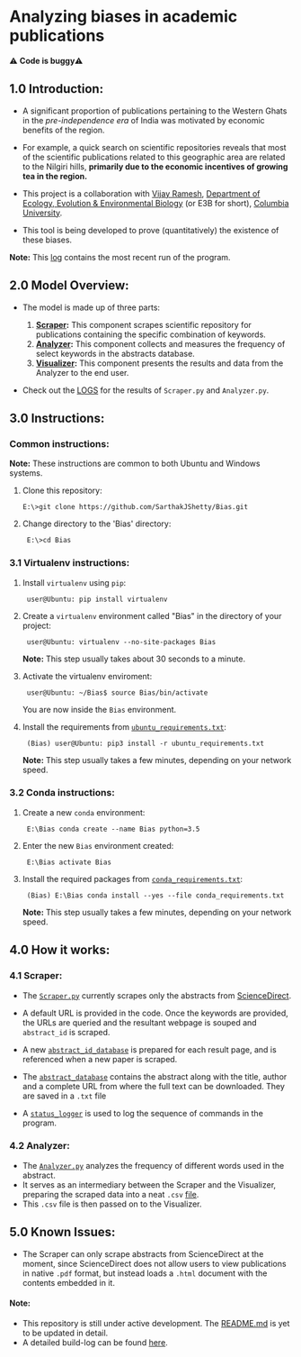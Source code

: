 # Analyzing biases in academic publications

:warning: <strong>Code is buggy</strong>:warning:

## 1.0 Introduction:

- A significant proportion of publications pertaining to the Western Ghats in the <em>pre-independence era</em> of India was motivated by economic benefits of the region.

- For example, a quick search on scientific repositories reveals that most of the scientific publications related to this geographic area are related to the Nilgiri hills, <strong>primarily due to the economic incentives of growing tea in the region.</strong>

- This project is a collaboration with <a title="Vijay" href="https://evolecol.weebly.com/" target="_blank">Vijay Ramesh</a>, <a title="E3B" href="http://e3b.columbia.edu/" target="_blank">Department of Ecology, Evolution & Environmental Biology</a> (or E3B for short), <a href="https://www.columbia.edu/" title="Columbia University" target="_blank">Columbia University</a>.

- This tool is being developed to prove (quantitatively) the existence of these biases.

<strong>Note:</strong> This <a title="Latest run" href="https://github.com/SarthakJShetty/Bias/blob/master/LOGS/LOG_2018-12-29_16_50_Western_Ghats_Endemic_Crocodiles_Marshes">log</a> contains the most recent run of the program.

## 2.0 Model Overview:
- The model is made up of three parts:
	1. <strong><a title="Scraper" href="https://github.com/SarthakJShetty/Bias/tree/master/Scraper.py/">Scraper</a>:</strong> This component scrapes scientific repository for publications containing the specific combination of keywords.
	2. <strong><a title="Analyzer" href="https://github.com/SarthakJShetty/Bias/tree/master/Analyzer.py/">Analyzer</a>:</strong> This component collects and measures the frequency of select keywords in the abstracts database.
	3. <strong><a title="Visualizer" href="https://github.com/SarthakJShetty/Bias/tree/master/Visualizer.py/">Visualizer</a>:</strong> This component presents the results and data from the Analyzer to the end user.
		
- Check out the <a title="LOGS" href="https://github.com/SarthakJShetty/Bias/tree/master/LOGS">LOGS</a> for the results of ```Scraper.py``` and ```Analyzer.py```.

## 3.0 Instructions:

### Common instructions:

<strong>Note:</strong> These instructions are common to both Ubuntu and Windows systems. 

1.  Clone this repository:

		E:\>git clone https://github.com/SarthakJShetty/Bias.git

2. Change directory to the 'Bias' directory:

		E:\>cd Bias		

### 3.1 Virtualenv instructions:		

1. Install ```virtualenv``` using ```pip```:

		user@Ubuntu: pip install virtualenv

2. Create a ```virtualenv``` environment called "Bias" in the directory of your project:

		user@Ubuntu: virtualenv --no-site-packages Bias
	
	<strong>Note:</strong> This step usually takes about 30 seconds to a minute.

3. Activate the virtualenv enviroment:

		user@Ubuntu: ~/Bias$ source Bias/bin/activate

	You are now inside the ```Bias``` environment.

4. Install the requirements from 	<a title="Ubuntu Requirements" href="https://github.com/SarthakJShetty/Bias/blob/master/ubuntu_requirements.txt">```ubuntu_requirements.txt```</a>:
	
		(Bias) user@Ubuntu: pip3 install -r ubuntu_requirements.txt
		
	<strong>Note:</strong> This step usually takes a few minutes, depending on your network speed.

### 3.2 Conda instructions:

1. Create a new ```conda``` environment:
	
		E:\Bias conda create --name Bias python=3.5	

2. Enter the new ```Bias``` environment created:
	
		E:\Bias activate Bias

3. Install the required packages from <a href="https://github.com/SarthakJShetty/Bias/blob/master/conda_requirements.txt">```conda_requirements.txt```</a>:
		
		(Bias) E:\Bias conda install --yes --file conda_requirements.txt

	<strong>Note:</strong> This step usually takes a few minutes, depending on your network speed.

## 4.0 How it works:

### 4.1 Scraper:
- The <a title="Scraper" href="https://github.com/SarthakJShetty/Bias/blob/master/Scraper.py">```Scraper.py```</a> currently scrapes only the abstracts from <a title="ScienceDirect" href="https://www.ScienceDirect.com">ScienceDirect</a>.

- A default URL is provided in the code. Once the keywords are provided, the URLs are queried and the resultant webpage is souped and ```abstract_id``` is scraped.

- A new <a title="Abstract ID" target="_blank" href="https://github.com/SarthakJShetty/Bias/blob/master/LOGS/LOG_2018-08-29_15_4_Western_Ghats/Abstract_ID_Database_2018-08-29_15_4_1.txt">```abstract_id_database```</a> is prepared for each result page, and is referenced when a new paper is scraped.

- The <a title="Abstract Database" target="_blank" href="https://github.com/SarthakJShetty/Bias/blob/master/LOGS/LOG_2018-08-29_15_4_Western_Ghats/Abstract_Database_2018-08-29_15_4.txt">```abstract_database```</a> contains the abstract along with the title, author and a complete URL from where the full text can be downloaded. They are saved in a ```.txt``` file

- A <a title="Status Logger" href="https://github.com/SarthakJShetty/Bias/blob/master/LOGS/LOG_2018-08-29_15_4_Western_Ghats/Status_Logger_2018-08-29_15_4.txt" target="_blank">```status_logger```</a> is used to log the sequence of commands in the program.

### 4.2 Analyzer:
- The <a title="Analyzer" href="https://github.com/SarthakJShetty/Bias/tree/master/Analyzer.py/">```Analyzer.py```</a> analyzes the frequency of different words used in the abstract.
- It serves as an intermediary between the Scraper and the Visualizer, preparing the scraped data into a neat ```.csv``` <a title="Analyzer CSV file" href="https://github.com/SarthakJShetty/Bias/blob/master/LOGS/LOG_2018-09-15_19_18_Bengal_Tiger_Ghats/Abstract_Database_2018-09-15_19_18_CSV_DATA.csv">file</a>.
- This ```.csv``` file is then passed on to the Visualizer.

## 5.0 Known Issues:
- The Scraper can only scrape abstracts from ScienceDirect at the moment, since ScienceDirect does not allow users to view publications in native ```.pdf``` format, but instead loads a ```.html``` document with the contents embedded in it.

#### Note:
- This repository is still under active development. The <a title="README" href="https://github.com/SarthakJShetty/Bias">README.md</a> is yet to be updated in detail.
- A detailed build-log can be found <a href="https://github.com/SarthakJShetty/Bias/blob/master/build-log.md" title="README" target="_blank">here</a>.